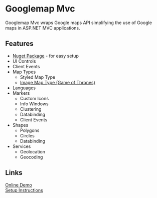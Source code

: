 # Googlemap Mvc

Googlemap Mvc wraps Google maps API simplifying the use of Google maps in ASP.NET MVC applications.

## Features

- [Nuget Package](https://www.nuget.org/packages/Jmelosegui.Mvc.Googlemap/) - for easy setup
- UI Controls
- Client Events
- Map Types
  - Styled Map Type
  - [Image Map Type (Game of Thrones)](http://www.jmelosegui.com/map/MapType/ImageMapType)
- Languages
- Markers
  - Custom Icons
  - Info Windows
  - Clustering
  - Databinding
  - Client Events
- Shapes
  - Polygons
  - Circles
  - Databinding
- Services
  - Geolocation
  - Geocoding

## Links

[Online Demo](http://www.jmelosegui.com/map/)<br/>
[Setup Instructions](https://github.com/jmelosegui/GooglemapMvc/wiki/Installation)
